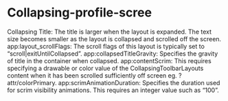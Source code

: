 # Collapsing-profile-scree
Collapsing Title: The title is larger when the layout is expanded. The text size becomes smaller as the layout is collapsed and scrolled off the screen.
app:layout_scrollFlags: The scroll flags of this layout is typically set to “scroll|exitUntilCollapsed”.
app:collapsedTitleGravity: Specifies the gravity of title in the container when collapsed.
app:contentScrim: This requires specifying a drawable or color value of the CollapsingToolbarLayouts content when it has been scrolled sufficiently off screen eg. ?attr/colorPrimary.
app:scrimAnimationDuration: Specifies the duration used for scrim visibility animations. This requires an integer value such as “100”.

